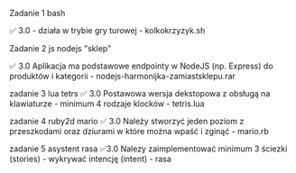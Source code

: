 Zadanie 1 bash

✅ 3.0 - działa w trybie gry turowej - kolkokrzyzyk.sh

Zadanie 2 js nodejs "sklep"

✅ 3.0 Aplikacja ma podstawowe endpointy w NodeJS (np. Express) do
produktów i kategorii - nodejs-harmonijka-zamiastsklepu.rar

zadanie 3 lua tetrs
✅ 3.0 Postawowa wersja dekstopowa z obsługą na klawiaturze - minimum 4
rodzaje klocków - tetris.lua

zadanie 4 ruby2d mario
✅ 3.0 Należy stworzyć jeden poziom z przeszkodami oraz dziurami w które
można wpaść i zginąć - mario.rb

zadanie 5 asystent rasa
✅3.0 Nalezy zaimplementować minimum 3 ściezki (stories) - wykrywać
intencję (intent) - rasa
